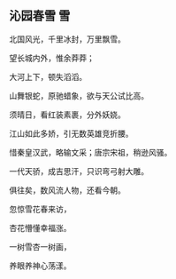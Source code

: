 ## **沁园春雪 雪** ##

北国风光，千里冰封，万里飘雪。

望长城内外，惟余莽莽；

大河上下，顿失滔滔。

山舞银蛇，原驰蜡象，欲与天公试比高。

须晴日，看红装素裹，分外妖娆。

江山如此多娇，引无数英雄竞折腰。

惜秦皇汉武，略输文采；唐宗宋祖，稍逊风骚。

一代天骄，成吉思汗，只识弯弓射大雕。

俱往矣，数风流人物，还看今朝。



忽惊雪花春来访，

杏花懵懂幸福涨。

一树雪杏一树画，

养眼养神心荡漾。

